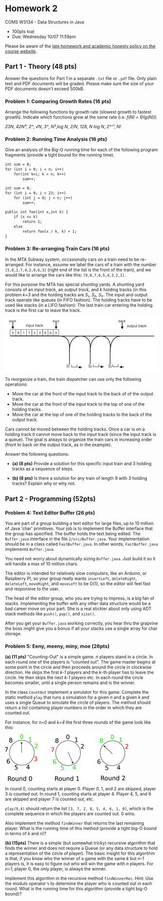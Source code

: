 # Homework 2
COMS W3134 - Data Structures in Java
* 100pts toal
* Due: Wednesday 10/07 11:59pm


Please be aware of the [late homework and academic honesty policy on the course website](http://www.cs.columbia.edu/~bauer/cs3134/homework.html).

## Part 1 - Theory (48 pts)
Answer the questions for Part 1 in a separate `.txt` file or `.pdf` file. Only plain text and PDF documents will be graded. Please make sure the size of your PDF documents doesn't exceed 500kB.


### Problem 1: Comparing Growth Rates (16 pts)

Arrange the following functions by growth rate (slowest growth to fastest growth). Indicate which functions grow at the same rate (i.e. *f(N) = Θ(g(N))*)

*23N*, *42N³*, *2ⁿ*, *√N*, *3ⁿ*, *N²*,*log N*, *2/N*, *128*, *N log N*, *2ⁿ⁺¹*, *N!*


### Problem 2: Running Time Analysis (16 pts)

Give an analysis of the Big-O running time for each of the following program fragments (provide a tight bound for the running time).

```
int sum = 0;
for (int i = 0; i < n; i++)
    for(int k=i; k < n; k++)
        sum++;
```

```
int sum = 0;
for (int i = 0; i < 23; i++)
    for (int j = 0; j < n; j++)
        sum++;
```

```
public int foo(int x,int k) {
    if (x <= k)
        return 1;
    else
        return foo(x / k, k) + 1;
}
```

### Problem 3: Re-arranging Train Cars (16 pts)

In the MTA Subway system, occasionally cars on a train need to be re-arranged. For instance, assume we label the cars of a train with the number `[5,8,1,7,4,2,9,6,3]` (right end of the list is the front of the train), and we would like to arrange the cars like this: `[9,8,7,6,5,4,3,2,1]`.

For this purpose the MTA has special *shunting* yards. A shunting yard consists of an *input track*, an *output track*, and *k* holding tracks (in this problem *k=3* and the holding tracks are *S₁, S₂, S₃*. The input and output track operate like queues (in FIFO fashion). The holding tracks have to be used like stacks (in a LIFO fashion): The last train car entering the holding track is the first car to leave the track.

![A shunting yard.](figures/shunting.png)

To reorganize a train, the train dispatcher can use only the following operations:

* Move the car at the front of the input track to the back of of the output track.
* Move the car at the front of the input track to the top of one of the holding tracks.
* Move the car at the top of one of the holding tracks to the back of the output track.

Cars cannot be moved between the holding tracks. Once a car is on a holding track it cannot move back to the input track (since the input track is a queue). The goal is always to organize the train cars in increasing order (front to back on the output track, as in the example).

Answer the following questions:

* **(a) (8 pts)** Provide a solution for this specific input train and 3 holding tracks as a sequence of steps.

* **(b) (8 pts)** Is there a solution for any train of length 9 with 3 holding tracks? Explain why or why not.

## Part 2 - Programming (52pts)

### Problem 4: Text Editor Buffer (26 pts)

You are part of a group building a text editor for large files, up to
10 million of Java 'char' primitives.  Your job is to implement the
Buffer interface that the group has specified. The buffer holds the
text being edited.  The `Buffer.java` interface in the file
`2/src/Buffer.java`. Your implementation should be in a class called
`FastBuffer.java`. In other words, `FastBuffer.java` implements `Buffer.java`.

You need not worry about dynamically sizing `Buffer.java`. Just build
it so it will handle a max of 10 million chars.

The editor is intended for relatively slow computers, like an Arduino,
or Raspberry PI, so your group really wants `insertLeft`,
`deleteRight`, `deleteLeft`, `moveRight`, and `moveLeft` to be O(1),
so the editor will feel fast and responsive to the user.

The head of the editor group, who you are trying to impress, is a big
fan of stacks. Implementing the buffer with any other data
structure would be a bad career move on your part. She is a real
stickler about only using ADT stack methods like `push()`, `pop()`, and
`size()`.

After you get your `Buffer.java` working correctly, you hear thru the
grapvine the boss might give you a bonus if all your stacks use a
single array for char storage.

### Problem 5: Eeny, meeny, miny, moe (26pts)

**(a) (11 pts)**
"Counting-Out" is a simple game. *n* players stand in a circle. In each round one of the players is "counted out". The game master begins at some point in the circle and then proceeds around the circle in clockwise direction. He skips the first *k-1* players and the *k*-th player has to leave the circle. He then skips the next *k-1* players etc. In each round the circle becomes smaller, until a single person remains and is the winner.

In the class `CountOut` implement a simulator for this game. Complete the static method `play` that runs a simulation for a given *n* and a given *k* and uses a single Queue to simulate the circle of players. The method should return a list containing player numbers in the order in which they are counted out.

For instance, for *n=0* and *k=4* the first three rounds of the game look like this:

![The first three rounds of the game for *n=0* and *k=4*](figures/counting.png)

In round 0, counting starts at player 0. Player 0, 1, and 2 are skipped, player 3 is counted out. In round 1, counting starts at player 4. Player 4, 5, and 6 are skipped and player 7 is counted out, etc.

`play(9,4)` should return the list `[3, 7, 2, 8, 5, 4, 6, 1, 0]`, which is the complete sequence in which the players are counted out. 0 wins.

Also implement the method `findWinner` that returns the last remaining player. What is the running time of this method (provide a tight big-O bound in terms of *k* and *n*)?

**(b) (15pts)**
There is a simple (but somewhat tricky) recursive algorithm that finds the winner and does not require a Queue (or any data structure to hold a representation of the circle of player). The basic insight for this algorithm is that, if you know who the winner of a game with the same *k* but *n-1* players is, it is easy to figure out who will win the game with *n* players. For *n=1*, player 0, the only player, is always the winner.

Implement this algorithm in the recursive method `findWinnerRec`.
Hint: Use the modulo operator `%` to determine the player who is counted out in each round.
What is the running time for this algorithm (provide a tight big-O bound)?
